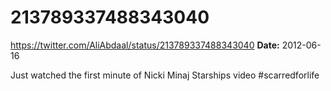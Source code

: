 # 213789337488343040
https://twitter.com/AliAbdaal/status/213789337488343040
**Date:** 2012-06-16

Just watched the first minute of Nicki Minaj Starships video #scarredforlife
